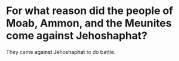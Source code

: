 # For what reason did the people of Moab, Ammon, and the Meunites come against Jehoshaphat?

They came against Jehoshaphat to do battle. 